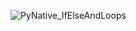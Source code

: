 ![PyNative_IfElseAndLoops](https://github.com/user-attachments/assets/dc6ee3fb-945d-4a3a-abb6-d0337d811edf)
